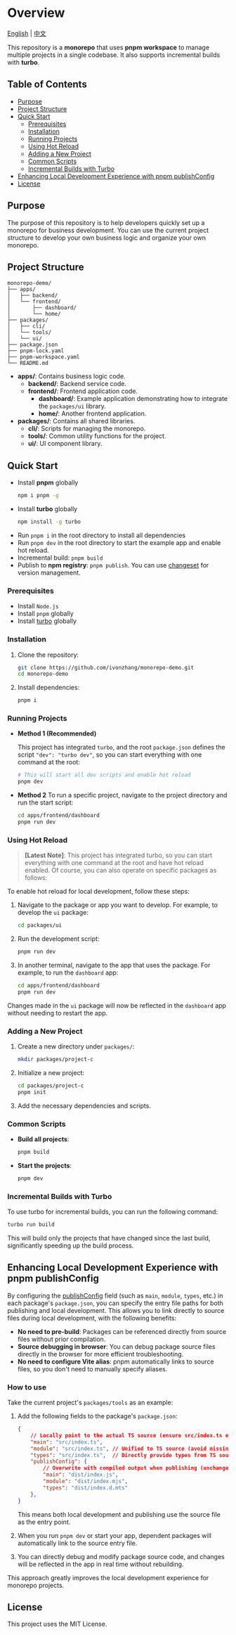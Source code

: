 # Overview

[English](./README.md) | [中文](./README.zh-cn.md)

This repository is a **monorepo** that uses **pnpm workspace** to manage multiple projects in a single codebase. It also supports incremental builds with **turbo**.

## Table of Contents

- [Purpose](#purpose)
- [Project Structure](#project-structure)
- [Quick Start](#quick-start)
  - [Prerequisites](#prerequisites)
  - [Installation](#installation)
  - [Running Projects](#running-projects)
  - [Using Hot Reload](#using-hot-reload)
  - [Adding a New Project](#adding-a-new-project)
  - [Common Scripts](#common-scripts)
  - [Incremental Builds with Turbo](#incremental-builds-with-turbo)
- [Enhancing Local Development Experience with pnpm publishConfig](#enhancing-local-development-experience-with-pnpm-publishconfig)
- [License](#license)

## Purpose

The purpose of this repository is to help developers quickly set up a monorepo for business development. You can use the current project structure to develop your own business logic and organize your own monorepo.

## Project Structure

```
monorepo-demo/
├── apps/
│   ├── backend/
│   └── frontend/
│       ├── dashboard/
│       └── home/
├── packages/
│   ├── cli/
│   └── tools/
│   └── ui/
├── package.json
├── pnpm-lock.yaml
├── pnpm-workspace.yaml
└── README.md
```

- **apps/**: Contains business logic code.
  - **backend/**: Backend service code.
  - **frontend/**: Frontend application code.
    - **dashboard/**: Example application demonstrating how to integrate the `packages/ui` library.
    - **home/**: Another frontend application.
- **packages/**: Contains all shared libraries.
  - **cli/**: Scripts for managing the monorepo.
  - **tools/**: Common utility functions for the project.
  - **ui/**: UI component library.

## Quick Start

- Install **pnpm** globally
    ```bash
    npm i pnpm -g
    ```
- Install **turbo** globally
    ```sh
    npm install -g turbo
    ```
- Run `pnpm i` in the root directory to install all dependencies
- Run `pnpm dev` in the root directory to start the example app and enable hot reload.
- Incremental build: `pnpm build`
- Publish to **npm registry**: `pnpm publish`. You can use [changeset](https://pnpm.io/using-changesets) for version management.

### Prerequisites

- Install `Node.js`
- Install `pnpm` globally
- Install [turbo]([turbo](https://www.npmjs.com/package/turbo)) globally

### Installation

1. Clone the repository:
    ```sh
    git clone https://github.com/ivonzhang/monorepo-demo.git
    cd monorepo-demo
    ```

2. Install dependencies:
    ```sh
    pnpm i
    ```

### Running Projects

- <b>Method 1 (Recommended)</b>

  This project has integrated `turbo`, and the root `package.json` defines the script `"dev": "turbo dev"`, so you can start everything with one command at the root:
  ```bash
  # This will start all dev scripts and enable hot reload
  pnpm dev
  ```

- <b>Method 2</b>
  To run a specific project, navigate to the project directory and run the start script:
    ```bash
    cd apps/frontend/dashboard
    pnpm run dev
    ```

### Using Hot Reload

> **[Latest Note]**: This project has integrated turbo, so you can start everything with one command at the root and have hot reload enabled. Of course, you can also operate on specific packages as follows:


To enable hot reload for local development, follow these steps:

1. Navigate to the package or app you want to develop. For example, to develop the `ui` package:
    ```sh
    cd packages/ui
    ```

2. Run the development script:
    ```sh
    pnpm run dev
    ```

3. In another terminal, navigate to the app that uses the package. For example, to run the `dashboard` app:
    ```sh
    cd apps/frontend/dashboard
    pnpm run dev
    ```

Changes made in the `ui` package will now be reflected in the `dashboard` app without needing to restart the app.

### Adding a New Project

1. Create a new directory under `packages/`:
    ```sh
    mkdir packages/project-c
    ```

2. Initialize a new project:
    ```sh
    cd packages/project-c
    pnpm init
    ```

3. Add the necessary dependencies and scripts.

### Common Scripts

- **Build all projects**:
    ```sh
    pnpm build
    ```

- **Start the projects**:
    ```sh
    pnpm dev
    ```

### Incremental Builds with Turbo

To use turbo for incremental builds, you can run the following command:

```sh
turbo run build
```

This will build only the projects that have changed since the last build, significantly speeding up the build process.
## Enhancing Local Development Experience with pnpm publishConfig

By configuring the [publishConfig](https://pnpm.io/package_json#publishconfig) field (such as `main`, `module`, `types`, etc.) in each package's `package.json`, you can specify the entry file paths for both publishing and local development. This allows you to link directly to source files during local development, with the following benefits:

- **No need to pre-build**: Packages can be referenced directly from source files without prior compilation.
- **Source debugging in browser**: You can debug package source files directly in the browser for more efficient troubleshooting.
- **No need to configure Vite alias**: pnpm automatically links to source files, so you don't need to manually specify aliases.

### How to use
Take the current project's `packages/tools` as an example:

1. Add the following fields to the package's `package.json`:
    ```json
    {
        // Locally point to the actual TS source (ensure src/index.ts exists)
        "main": "src/index.ts", 
        "module": "src/index.ts", // Unified to TS source (avoid missing .mjs)
        "types": "src/index.ts",  // Directly provide types from TS source (no need to pre-compile .d.ts)
        "publishConfig": {
            // Overwrite with compiled output when publishing (unchanged)
            "main": "dist/index.js",
            "module": "dist/index.mjs",
            "types": "dist/index.d.mts"
        },
    }
    ```
   This means both local development and publishing use the source file as the entry point.

2. When you run `pnpm dev` or start your app, dependent packages will automatically link to the source entry file.

3. You can directly debug and modify package source code, and changes will be reflected in the app in real time without rebuilding.

This approach greatly improves the local development experience for monorepo projects.

## License

This project uses the MIT License.